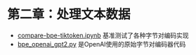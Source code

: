 # 第二章：处理文本数据

- [compare-bpe-tiktoken.ipynb](compare-bpe-tiktoken.ipynb) 基准测试了各种字节对编码实现
- [bpe_openai_gpt2.py](bpe_openai_gpt2.py) 是OpenAI使用的原始字节对编码器代码